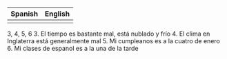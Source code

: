 # 

| Spanish | English |
| ------- | ------- |
|         |         |

3, 4, 5, 6
3. El tiempo es bastante mal, está nublado y frío
4. El clima en Inglaterra está generalmente mal
5. Mi cumpleanos es a la cuatro de enero
6. Mi clases de espanol es a la una de la tarde

